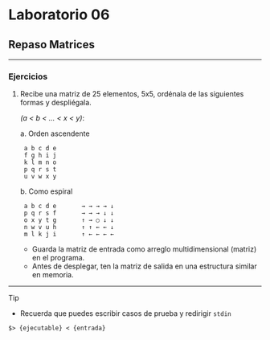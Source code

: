# Laboratorio 06
## Repaso Matrices

---

### Ejercicios


1. Recibe una matriz de 25 elementos, 5x5, ordénala de las siguientes formas  y despliégala.

    *(a < b < ... < x < y)*:

    a. Orden ascendente

        a b c d e
        f g h i j
        k l m n o
        p q r s t
        u v w x y

    b. Como espiral
    
        a b c d e       → → → → ↓
        p q r s f       → → → ↓ ↓
        o x y t g       ↑ → ○ ↓ ↓
        n w v u h       ↑ ↑ ← ← ↓
        m l k j i       ↑ ← ← ← ←

 
 
	- Guarda la matriz de entrada como arreglo multidimensional (matriz) en el programa.
	- Antes de desplegar, ten la matriz de salida en una estructura similar en memoria.

----

Tip

- Recuerda que puedes escribir casos de prueba y redirigir `stdin`
```
$> {ejecutable} < {entrada}